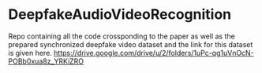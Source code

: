 # DeepfakeAudioVideoRecognition
Repo containing all the code crossponding to the paper as well as the prepared synchronized deepfake video dataset and the link for this dataset is given here.
https://drive.google.com/drive/u/2/folders/1uPc-qg1uVnOcN-POBb0xua8z_YRKiZRO

